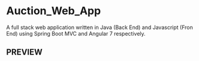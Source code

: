 # Auction_Web_App
A full stack web application written in Java (Back End) and Javascript (Fron End) using Spring Boot MVC and Angular 7 respectively.

## PREVIEW
